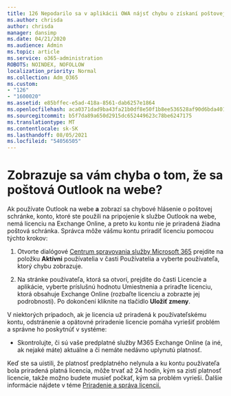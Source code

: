 ```yaml
---
title: 126 Nepodarilo sa v aplikácii OWA nájsť chybu o získaní poštovej schránky?
ms.author: chrisda
author: chrisda
manager: dansimp
ms.date: 04/21/2020
ms.audience: Admin
ms.topic: article
ms.service: o365-administration
ROBOTS: NOINDEX, NOFOLLOW
localization_priority: Normal
ms.collection: Adm_O365
ms.custom:
- "126"
- "1600020"
ms.assetid: e85bffec-e5ad-418a-8561-dab6257e1864
ms.openlocfilehash: aca0371dad9ba43fa21b0df8e50f1b8ee536528af90d6bda401995c6e5796be4
ms.sourcegitcommit: b5f7da89a650d2915dc652449623c78be6247175
ms.translationtype: MT
ms.contentlocale: sk-SK
ms.lasthandoff: 08/05/2021
ms.locfileid: "54056505"
---
```

# <a name="getting-a-mailbox-not-found-error-in-outlook-on-the-web"></a>Zobrazuje sa vám chyba o tom, že sa poštová Outlook na webe?

Ak používate Outlook na webe **a** zobrazí sa chybové hlásenie o poštovej schránke, konto, ktoré ste použili na pripojenie k službe Outlook na webe, nemá licenciu na Exchange Online, a preto ku kontu nie je priradená žiadna poštová schránka. Správca môže vášmu kontu priradiť licenciu pomocou týchto krokov:

1. Otvorte dialógové [Centrum spravovania služby Microsoft 365](https://portal.office.com/adminportal/home#/homepage) prejdite na položku **Aktívni** používatelia v časti Používatelia a vyberte používateľa, ktorý chybu zobrazuje. 

2. Na stránke používateľa, ktorá sa  otvorí, prejdite do časti  Licencie a aplikácie, vyberte príslušnú hodnotu Umiestnenia a priraďte licenciu, ktorá obsahuje Exchange Online (rozbaľte licenciu a zobrazte jej podrobnosti). Po dokončení kliknite na tlačidlo **Uložiť zmeny**.

V niektorých prípadoch, ak je licencia už priradená k používateľskému kontu, odstránenie a opätovné priradenie licencie pomáha vyriešiť problém a správne ho poskytnúť v systéme: 

- Skontrolujte, či sú vaše predplatné služby M365 Exchange Online (a iné, ak nejaké máte) aktuálne a či nemáte nedávno uplynutú platnosť.

Keď ste sa uistili, že platnosť predplatného nelynula a ku kontu používateľa bola priradená platná licencia, môže trvať až 24 hodín, kým sa zistí platnosť licencie, takže možno budete musieť počkať, kým sa problém vyrieši. Ďalšie informácie nájdete v téme [Priradenie a správa licencií.](https://docs.microsoft.com/deployoffice/overview-licensing-activation-microsoft-365-apps#assign-and-manage-licenses)